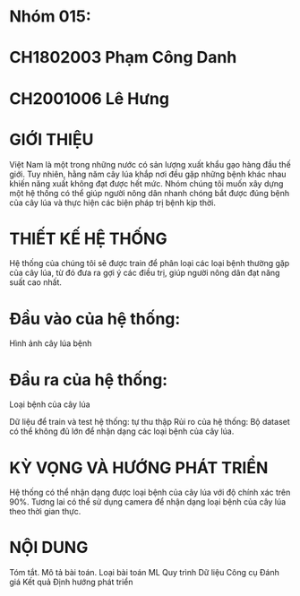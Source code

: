 # Nhóm 015:

# CH1802003	Phạm Công Danh
# CH2001006	Lê Hưng

# GIỚI THIỆU 
Việt Nam là một trong những nước có sản lượng xuất khẩu gạo hàng đầu thế giới. Tuy nhiên, hằng năm cây lúa khắp nơi đều gặp những bệnh khác nhau khiến năng xuất không đạt được hết mức. Nhóm chúng tôi muốn xây dựng một hệ thống có thể giúp người nông dân nhanh chóng bắt được đúng bệnh của cây lúa và thực hiện các biện pháp trị bệnh kịp thời. 

# THIẾT KẾ HỆ THỐNG 
Hệ thống của chúng tôi sẽ được train để phân loại các loại bệnh thường gặp của cây lúa, từ đó đưa ra gợi ý các điều trị, giúp người nông dân đạt năng suất cao nhất.

# Đầu vào của hệ thống: 
Hình ảnh cây lúa bệnh

# Đầu ra của hệ thống: 
Loại bệnh của cây lúa

Dữ liệu để train và test hệ thống: tự thu thập
Rủi ro của hệ thống: Bộ dataset có thể không đủ lớn để nhận dạng các loại bệnh của cây lúa.   

# KỲ VỌNG VÀ HƯỚNG PHÁT TRIỂN
Hệ thống có thể nhận dạng được loại bệnh của cây lúa với độ chính xác trên 90%.
Tương lai có thể sử dụng camera để nhận dạng loại bệnh của cây lúa theo thời gian thực.

# NỘI DUNG
Tóm tắt.
Mô tả bài toán.
Loại bài toán ML
Quy trình
Dữ liệu
Công cụ
Đánh giá
Kết quả
Định hướng phát triển
